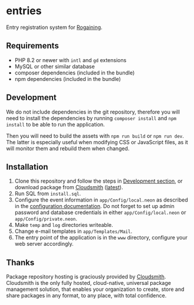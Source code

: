 # entries

Entry registration system for [Rogaining](http://en.wikipedia.org/wiki/Rogaining).

## Requirements

- PHP 8.2 or newer with `intl` and `gd` extensions
- MySQL or other similar database
- composer dependencies (included in the bundle)
- npm dependencies (included in the bundle)

## Development

We do not include dependencies in the git repository, therefore you will need to install the dependencies by running `composer install` and `npm install` to be able to run the application.

Then you will need to build the assets with `npm run build` or `npm run dev`. The latter is especially useful when modifying CSS or JavaScript files, as it will monitor them and rebuild them when changed.

## Installation

1. Clone this repository and follow the steps in [Development section](#development), or download package from [Cloudsmith](https://cloudsmith.io/~entries-for-rogaining/repos/entries/packages/) ([latest](https://cloudsmith.io/~entries-for-rogaining/repos/entries/packages/?q=version%3Alatest)).
2. Run SQL from `install.sql`.
3. Configure the event information in `app/Config/local.neon` as described in the [configuration documentation](docs/configuration.md). Do not forget to set up admin password and database credentials in either `app/Config/local.neon` or `app/Config/private.neon`.
4. Make `temp` and `log` directories writeable.
5. Change e-mail templates in `app/Templates/Mail`.
6. The entry point of the application is in the `www` directory, configure your web server accordingly.

## Thanks

Package repository hosting is graciously provided by [Cloudsmith](https://cloudsmith.com). Cloudsmith is the only fully hosted, cloud-native, universal package management solution, that enables your organization to create, store and share packages in any format, to any place, with total confidence.
